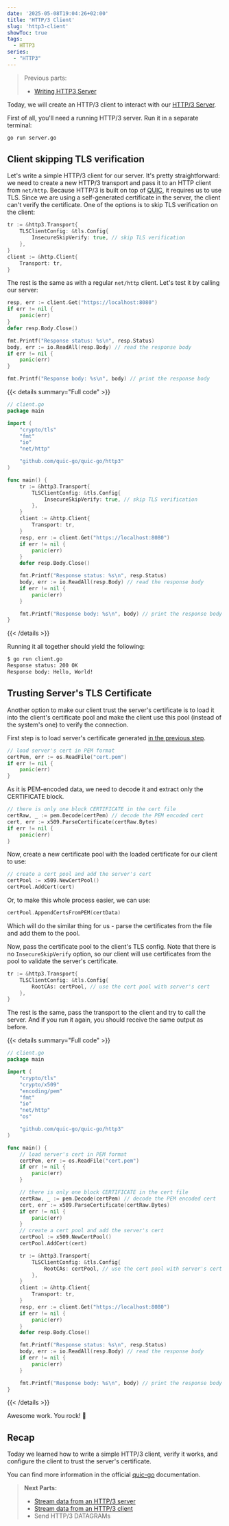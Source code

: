 ```yaml
---
date: '2025-05-08T19:04:26+02:00'
title: 'HTTP/3 Client'
slug: 'http3-client'
showToc: true
tags:
  - HTTP3
series:
  - "HTTP3"
---
```


> Previous parts:
> - [Writing HTTP3 Server](/blog/http3/http3-server/)

Today, we will create an HTTP/3 client to interact with our [HTTP/3 Server](/blog/http3/http3-server/).

First of all, you'll need a running HTTP/3 server. Run it in a separate terminal:

```sh
go run server.go
```

## Client skipping TLS verification

Let's write a simple HTTP/3 client for our server. It's pretty straightforward: we need to create a new HTTP/3 transport and pass it to an HTTP client from `net/http`. Because HTTP/3 is built on top of [QUIC](https://en.wikipedia.org/wiki/QUIC), it requires us to use TLS. Since we are using a self-generated certificate in the server, the client can't verify the certificate. One of the options is to skip TLS verification on the client:

```go
tr := &http3.Transport{
    TLSClientConfig: &tls.Config{
        InsecureSkipVerify: true, // skip TLS verification
    },
}
client := &http.Client{
    Transport: tr,
}
```

The rest is the same as with a regular `net/http` client. Let's test it by calling our server:

```go
resp, err := client.Get("https://localhost:8080")
if err != nil {
    panic(err)
}
defer resp.Body.Close()

fmt.Printf("Response status: %s\n", resp.Status)
body, err := io.ReadAll(resp.Body) // read the response body
if err != nil {
    panic(err)
}

fmt.Printf("Response body: %s\n", body) // print the response body
```

{{< details summary="Full code" >}}

```go
// client.go
package main

import (
    "crypto/tls"
    "fmt"
    "io"
    "net/http"

    "github.com/quic-go/quic-go/http3"
)

func main() {
    tr := &http3.Transport{
        TLSClientConfig: &tls.Config{
            InsecureSkipVerify: true, // skip TLS verification
        },
    }
    client := &http.Client{
        Transport: tr,
    }
    resp, err := client.Get("https://localhost:8080")
    if err != nil {
        panic(err)
    }
    defer resp.Body.Close()

    fmt.Printf("Response status: %s\n", resp.Status)
    body, err := io.ReadAll(resp.Body) // read the response body
    if err != nil {
        panic(err)
    }

    fmt.Printf("Response body: %s\n", body) // print the response body
}

```
{{< /details >}}


Running it all together should yield the following:

```sh
$ go run client.go
Response status: 200 OK
Response body: Hello, World!
```

## Trusting Server's TLS Certificate

Another option to make our client trust the server's certificate is to load it into the client's certificate pool and make the client use this pool (instead of the system's one) to verify the connection.

First step is to load server's certificate generated [in the previous step](/blog/http3/http3-server/#generating-certificate).

```go filename=client.go
// load server's cert in PEM format
certPem, err := os.ReadFile("cert.pem")
if err != nil {
    panic(err)
}
```

As it is PEM-encoded data, we need to decode it and extract only the CERTIFICATE block.

```go
// there is only one block CERTIFICATE in the cert file
certRaw, _ := pem.Decode(certPem) // decode the PEM encoded cert
cert, err := x509.ParseCertificate(certRaw.Bytes)
if err != nil {
    panic(err)
}
```

Now, create a new certificate pool with the loaded certificate for our client to use:

```go
// create a cert pool and add the server's cert
certPool := x509.NewCertPool()
certPool.AddCert(cert)
```

Or, to make this whole process easier, we can use:

```go
certPool.AppendCertsFromPEM(certData)
```

Which will do the similar thing for us - parse the certificates from the file and add them to the pool.

Now, pass the certificate pool to the client's TLS config. Note that there is no `InsecureSkipVerify` option, so our client will use certificates from the pool to validate the server's certificate.

```go filename=client.go
tr := &http3.Transport{
    TLSClientConfig: &tls.Config{
        RootCAs: certPool, // use the cert pool with server's cert
    },
}
```

The rest is the same, pass the transport to the client and try to call the server.
And if you run it again, you should receive the same output as before.

{{< details summary="Full code" >}}

```go
// client.go
package main

import (
    "crypto/tls"
    "crypto/x509"
    "encoding/pem"
    "fmt"
    "io"
    "net/http"
    "os"

    "github.com/quic-go/quic-go/http3"
)

func main() {
    // load server's cert in PEM format
    certPem, err := os.ReadFile("cert.pem")
    if err != nil {
        panic(err)
    }

    // there is only one block CERTIFICATE in the cert file
    certRaw, _ := pem.Decode(certPem) // decode the PEM encoded cert
    cert, err := x509.ParseCertificate(certRaw.Bytes)
    if err != nil {
        panic(err)
    }
    // create a cert pool and add the server's cert
    certPool := x509.NewCertPool()
    certPool.AddCert(cert)

    tr := &http3.Transport{
        TLSClientConfig: &tls.Config{
            RootCAs: certPool, // use the cert pool with server's cert
        },
    }
    client := &http.Client{
        Transport: tr,
    }
    resp, err := client.Get("https://localhost:8080")
    if err != nil {
        panic(err)
    }
    defer resp.Body.Close()

    fmt.Printf("Response status: %s\n", resp.Status)
    body, err := io.ReadAll(resp.Body) // read the response body
    if err != nil {
        panic(err)
    }

    fmt.Printf("Response body: %s\n", body) // print the response body
}

```
{{< /details >}}

Awesome work. You rock! 🚀

## Recap

Today we learned how to write a simple HTTP/3 client, verify it works, and configure the client to trust the server's certificate.

You can find more information in the official [quic-go](https://quic-go.net/docs/http3/client/) documentation.

> **Next Parts:**
>
> - [Stream data from an HTTP/3 server](/blog/http3/server-stream)
> - [Stream data from an HTTP/3 client](/blog/http3/client-stream)
> - Send HTTP/3 DATAGRAMs